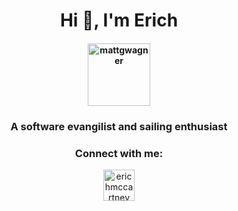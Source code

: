 <h1 align="center">Hi 👋, I'm Erich</h1>

<h4 align="center">
  <a href="https://redleg.dev" target="blank">
    <img src="https://mattgwagner.com/images/Red%20Leg%20Dev%20Logo.png" alt="mattgwagner" height="100"/>    </a>
</h4>

<h3 align="center">A software evangilist and sailing enthusiast</h3>

<h3 align="center">Connect with me:</h3>
<div align="center">
    <a href="https://linkedin.com/in/emccartney" target="blank"><img align="center" src="https://cdn.jsdelivr.net/npm/simple-icons@3.0.1/icons/linkedin.svg" alt="erichmccartney" height="50"/></a>
